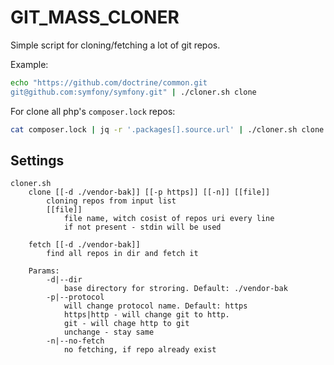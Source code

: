 # GIT_MASS_CLONER

Simple script for cloning/fetching a lot of git repos.

Example:
```bash
echo "https://github.com/doctrine/common.git
git@github.com:symfony/symfony.git" | ./cloner.sh clone
```

For clone all php's `composer.lock` repos:
```bash
cat composer.lock | jq -r '.packages[].source.url' | ./cloner.sh clone
```

## Settings

```
cloner.sh 
    clone [[-d ./vendor-bak]] [[-p https]] [[-n]] [[file]]
        cloning repos from input list
        [[file]] 
            file name, witch cosist of repos uri every line
            if not present - stdin will be used
     
    fetch [[-d ./vendor-bak]] 
        find all repos in dir and fetch it    
    
    Params:
        -d|--dir 
            base directory for stroring. Default: ./vendor-bak
        -p|--protocol
            will change protocol name. Default: https
            https|http - will change git to http.
            git - will chage http to git
            unchange - stay same
        -n|--no-fetch
            no fetching, if repo already exist
   
```
